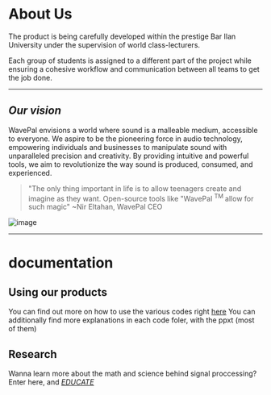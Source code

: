 # About Us

The product is being carefully developed within the prestige Bar Ilan University under the supervision of world class-lecturers.

Each group of students is assigned to a different part of the project while ensuring a cohesive workflow and communication between all teams to get the job done.

-----------------------------------------------------------------------------------------------------------------------------------------------------------------

## *Our vision*

WavePal envisions a world where sound is a malleable medium, accessible to everyone. 
We aspire to be the pioneering force in audio technology, empowering individuals and businesses to manipulate sound with unparalleled precision and creativity. 
By providing intuitive and powerful tools, we aim to revolutionize the way sound is produced, consumed, and experienced.

> "The only thing important in life is to allow teenagers create and imagine as they want. Open-source tools like "WavePal <sup> TM </sup> allow for such magic"
~Nir Eltahan, WavePal CEO 


![image](https://github.com/user-attachments/assets/e6f9ee0b-dbb0-4810-9b52-92817d883a9f)


-----------------------------------------------------------------------------------------------------------------------------------------------------------------
# **documentation**

## Using our products

You can find out more on how to use the various codes right [here](https://wavepal.wordpress.com/features-capabilities/)
You can additionally find more explanations in each code foler, with the ppxt (most of them)

## Research

Wanna learn more about the math and science behind signal proccessing? Enter here, and [*EDUCATE*](https://acrobat.adobe.com/id/urn:aaid:sc:AP:b7e729b0-bd27-4c4d-b756-6e92b0c78234)


